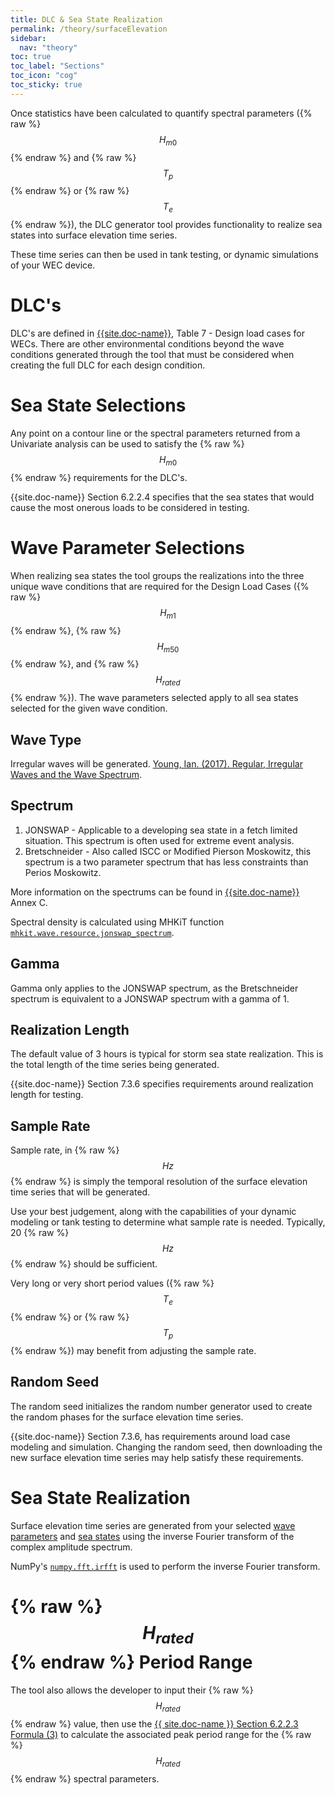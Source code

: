 ```yaml
---
title: DLC & Sea State Realization
permalink: /theory/surfaceElevation
sidebar:
  nav: "theory"
toc: true
toc_label: "Sections"
toc_icon: "cog"
toc_sticky: true
---
```


Once statistics have been calculated to quantify spectral parameters ({% raw %}$$ H_{m0} $${% endraw %} and {% raw %}$$ T_p $${% endraw %} or {% raw %}$$ T_e $${% endraw %}), the DLC generator tool provides functionality to realize sea states into surface elevation time series.  

These time series can then be used in tank testing, or dynamic simulations of your WEC device.

# DLC's <!-- omit in toc -->

DLC's are defined in [{{site.doc-name}}]({{site.doc-link}}), Table 7 - Design load cases for WECs. There are other environmental conditions beyond the wave conditions generated through the tool that must be considered when creating the full DLC for each design condition.  


# Sea State Selections<!-- omit in toc -->

Any point on a contour line or the spectral parameters returned from a Univariate analysis can be used to satisfy the {% raw %}$$ H_{m0} $${% endraw %} requirements for the DLC's.

{{site.doc-name}} Section 6.2.2.4 specifies that the sea states that would cause the most onerous loads to be considered in testing.  

# Wave Parameter Selections<!-- omit in toc -->

When realizing sea states the tool groups the realizations into the three unique wave conditions that are required for the Design Load Cases ({% raw %}$$ H_{m1} $${% endraw %}, {% raw %}$$ H_{m50} $${% endraw %}, and {% raw %}$$ H_{rated} $${% endraw %}).  The wave parameters selected apply to all sea states selected for the given wave condition.

## Wave Type<!-- omit in toc -->

Irregular waves will be generated. [Young, Ian. (2017). Regular, Irregular Waves and the Wave Spectrum](https://www.researchgate.net/publication/316336871_Regular_Irregular_Waves_and_the_Wave_Spectrum).

## Spectrum<!-- omit in toc -->

1. JONSWAP - Applicable to a developing sea state in a fetch limited situation. This spectrum is often used for extreme event analysis.
2. Bretschneider - Also called ISCC or Modified Pierson Moskowitz, this spectrum is a two parameter spectrum that has less constraints than Perios Moskowitz.

More information on the spectrums can be found in [{{site.doc-name}}]({{site.doc-link}}) Annex C.

Spectral density is calculated using MHKiT function [`mhkit.wave.resource.jonswap_spectrum`](https://mhkit-software.github.io/MHKiT/mhkit-python/api.wave.html#mhkit.wave.resource.jonswap_spectrum).

## Gamma<!-- omit in toc -->

Gamma only applies to the JONSWAP spectrum, as the Bretschneider spectrum is equivalent to a JONSWAP spectrum with a gamma of 1.

## Realization Length<!-- omit in toc -->

The default value of 3 hours is typical for storm sea state realization.  This is the total length of the time series being generated.

{{site.doc-name}} Section 7.3.6 specifies requirements around realization length for testing.

## Sample Rate<!-- omit in toc -->

Sample rate, in {% raw %}$$ Hz $${% endraw %} is simply the temporal resolution of the surface elevation time series that will be generated.  

Use your best judgement, along with the capabilities of your dynamic modeling or tank testing to determine what sample rate is needed.  Typically, 20 {% raw %}$$ Hz $${% endraw %} should be sufficient.  

Very long or very short period values ({% raw %}$$ T_e $${% endraw %} or {% raw %}$$ T_p $${% endraw %}) may benefit from adjusting the sample rate.

## Random Seed<!-- omit in toc -->

The random seed initializes the random number generator used to create the random phases for the surface elevation time series.  
 
{{site.doc-name}} Section 7.3.6, has requirements around load case modeling and simulation.  Changing the random seed, then downloading the new surface elevation time series may help satisfy these requirements.

# Sea State Realization<!-- omit in toc -->

Surface elevation time series are generated from your selected [wave parameters](#wave-parameter-selections) and [sea states](#sea-state-selections) using the inverse Fourier transform of the complex amplitude spectrum.

NumPy's [`numpy.fft.irfft`](https://numpy.org/doc/stable/reference/generated/numpy.fft.irfft.html) is used to perform the inverse Fourier transform.


# {% raw %}$$ H_{rated} $${% endraw %} Period Range 

The tool also allows the developer to input their {% raw %}$$ H_{rated} $${% endraw %} value, then use the [{{ site.doc-name }} Section 6.2.2.3 Formula (3)]({{site.url}}/theory/stats#univariate-methods) to calculate the associated peak period range for the {% raw %}$$ H_{rated} $${% endraw %} spectral parameters.





